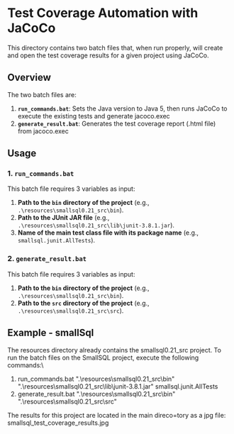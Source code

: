 # Test Coverage Automation with JaCoCo

This directory contains two batch files that, when run properly, will create and open the test coverage results for a given project using JaCoCo.

## Overview

The two batch files are:

1. **`run_commands.bat`**: Sets the Java version to Java 5, then runs JaCoCo to execute the existing tests and generate jacoco.exec
2. **`generate_result.bat`**: Generates the test coverage report (.html file) from jacoco.exec

## Usage

### 1. `run_commands.bat`

This batch file requires 3 variables as input:
1. **Path to the `bin` directory of the project** (e.g., `.\resources\smallsql0.21_src\bin`).
2. **Path to the JUnit JAR file** (e.g., `.\resources\smallsql0.21_src\lib\junit-3.8.1.jar`).
3. **Name of the main test class file with its package name** (e.g., `smallsql.junit.AllTests`).

### 2. `generate_result.bat`
This batch file requires 3 variables as input:
1. **Path to the `bin` directory of the project** (e.g., `.\resources\smallsql0.21_src\bin`).
2. **Path to the `src` directory of the project** (e.g., `.\resources\smallsql0.21_src\src`).

## Example - smallSql
The resources directory already contains the smallsql0.21_src project. To run the batch files on the SmallSQL project, execute the following commands:\
1. run_commands.bat ".\resources\smallsql0.21_src\bin" ".\resources\smallsql0.21_src\lib\junit-3.8.1.jar" smallsql.junit.AllTests
2. generate_result.bat ".\resources\smallsql0.21_src\bin" ".\resources\smallsql0.21_src\src"

The results for this project are located in the main direco=tory as a jpg file: smallsql_test_coverage_results.jpg
